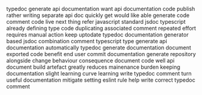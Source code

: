 typedoc generate api documentation want api documentation code publish rather writing separate api doc quickly get would like able generate code comment code live next thing refer javascript standard jsdoc typescript already defining type code duplicating associated comment repeated effort requires manual action keep uptodate typedoc documentation generator based jsdoc combination comment typescript type generate api documentation automatically typedoc generate documentation document exported code benefit end user commit documentation generate repository alongside change behaviour consequence document code well api document build artefact greatly reduces mainenance burden keeping documentation slight learning curve learning write typedoc comment turn useful documentation mitigate setting eslint rule help write correct typedoc comment